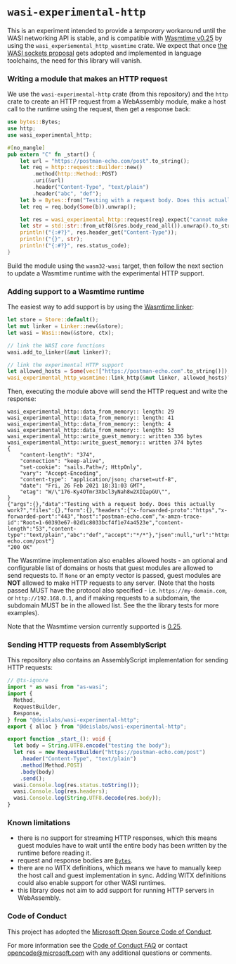 # `wasi-experimental-http`

This is an experiment intended to provide a _temporary_ workaround until the
WASI networking API is stable, and is compatible with [Wasmtime v0.25][24] by
using the `wasi_experiemental_http_wasmtime` crate. We expect that once [the
WASI sockets proposal][sockets-wip] gets adopted and implemented in language
toolchains, the need for this library will vanish.

### Writing a module that makes an HTTP request

We use the `wasi-experimental-http` crate (from this repository) and the `http`
crate to create an HTTP request from a WebAssembly module, make a host call to
the runtime using the request, then get a response back:

```rust
use bytes::Bytes;
use http;
use wasi_experimental_http;

#[no_mangle]
pub extern "C" fn _start() {
    let url = "https://postman-echo.com/post".to_string();
    let req = http::request::Builder::new()
        .method(http::Method::POST)
        .uri(&url)
        .header("Content-Type", "text/plain")
        .header("abc", "def");
    let b = Bytes::from("Testing with a request body. Does this actually work?");
    let req = req.body(Some(b)).unwrap();

    let res = wasi_experimental_http::request(req).expect("cannot make request");
    let str = std::str::from_utf8(&res.body_read_all()).unwrap().to_string();
    println!("{:#?}", res.header_get("Content-Type"));
    println!("{}", str);
    println!("{:#?}", res.status_code);
}
```

Build the module using the `wasm32-wasi` target, then follow the next section to
update a Wasmtime runtime with the experimental HTTP support.

### Adding support to a Wasmtime runtime

The easiest way to add support is by using the
[Wasmtime linker](https://docs.rs/wasmtime/0.25.0/wasmtime/struct.Linker.html):

```rust
let store = Store::default();
let mut linker = Linker::new(&store);
let wasi = Wasi::new(&store, ctx);

// link the WASI core functions
wasi.add_to_linker(&mut linker)?;

// link the experimental HTTP support
let allowed_hosts = Some(vec!["https://postman-echo.com".to_string()]);
wasi_experimental_http_wasmtime::link_http(&mut linker, allowed_hosts)?;
```

Then, executing the module above will send the HTTP request and write the
response:

```
wasi_experimental_http::data_from_memory:: length: 29
wasi_experimental_http::data_from_memory:: length: 41
wasi_experimental_http::data_from_memory:: length: 4
wasi_experimental_http::data_from_memory:: length: 53
wasi_experimental_http::write_guest_memory:: written 336 bytes
wasi_experimental_http::write_guest_memory:: written 374 bytes
{
    "content-length": "374",
    "connection": "keep-alive",
    "set-cookie": "sails.Path=/; HttpOnly",
    "vary": "Accept-Encoding",
    "content-type": "application/json; charset=utf-8",
    "date": "Fri, 26 Feb 2021 18:31:03 GMT",
    "etag": "W/\"176-Ky4OTmr3Xbcl3yNah8w2XIQapGU\"",
}
{"args":{},"data":"Testing with a request body. Does this actually work?","files":{},"form":{},"headers":{"x-forwarded-proto":"https","x-forwarded-port":"443","host":"postman-echo.com","x-amzn-trace-id":"Root=1-60393e67-02d1c8033bcf4f1e74a4523e","content-length":"53","content-type":"text/plain","abc":"def","accept":"*/*"},"json":null,"url":"https://postman-echo.com/post"}
"200 OK"
```

The Wasmtime implementation also enables allowed hosts - an optional and
configurable list of domains or hosts that guest modules are allowed to send
requests to. If `None` or an empty vector is passed, guest modules are **NOT**
allowed to make HTTP requests to any server. (Note that the hosts passed MUST
have the protocol also specified - i.e. `https://my-domain.com`, or
`http://192.168.0.1`, and if making requests to a subdomain, the subdomain MUST
be in the allowed list. See the the library tests for more examples).

Note that the Wasmtime version currently supported is
[0.25](https://docs.rs/wasmtime/0.25.0/wasmtime/).

### Sending HTTP requests from AssemblyScript

This repository also contains an AssemblyScript implementation for sending HTTP
requests:

```typescript
// @ts-ignore
import * as wasi from "as-wasi";
import {
  Method,
  RequestBuilder,
  Response,
} from "@deislabs/wasi-experimental-http";
export { alloc } from "@deislabs/wasi-experimental-http";

export function _start_(): void {
  let body = String.UTF8.encode("testing the body");
  let res = new RequestBuilder("https://postman-echo.com/post")
    .header("Content-Type", "text/plain")
    .method(Method.POST)
    .body(body)
    .send();
  wasi.Console.log(res.status.toString());
  wasi.Console.log(res.headers);
  wasi.Console.log(String.UTF8.decode(res.body));
}
```

### Known limitations

- there is no support for streaming HTTP responses, which this means guest
  modules have to wait until the entire body has been written by the runtime
  before reading it.
- request and response bodies are [`Bytes`](https://docs.rs/bytes/1.0.1/bytes/).
- there are no WITX definitions, which means we have to manually keep the host
  call and guest implementation in sync. Adding WITX definitions could also
  enable support for other WASI runtimes.
- this library does not aim to add support for running HTTP servers in
  WebAssembly.

### Code of Conduct

This project has adopted the
[Microsoft Open Source Code of Conduct](https://opensource.microsoft.com/codeofconduct/).

For more information see the
[Code of Conduct FAQ](https://opensource.microsoft.com/codeofconduct/faq/) or
contact [opencode@microsoft.com](mailto:opencode@microsoft.com) with any
additional questions or comments.

[24]: https://github.com/bytecodealliance/wasmtime/releases/tag/v0.25.0
[sockets-wip]: https://github.com/WebAssembly/WASI/pull/312
